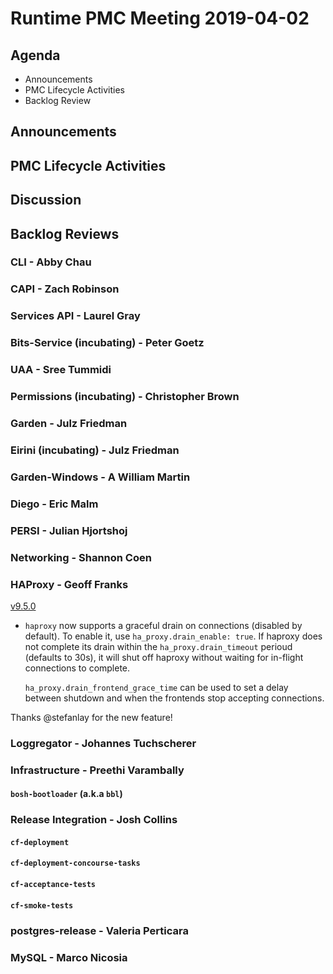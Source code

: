 # Runtime PMC Meeting 2019-04-02

## Agenda

* Announcements
* PMC Lifecycle Activities
* Backlog Review


## Announcements


## PMC Lifecycle Activities


## Discussion


## Backlog Reviews

### CLI - Abby Chau


### CAPI - Zach Robinson


### Services API - Laurel Gray


### Bits-Service (incubating) - Peter Goetz


### UAA - Sree Tummidi


### Permissions (incubating) - Christopher Brown


### Garden - Julz Friedman


### Eirini (incubating) - Julz Friedman


### Garden-Windows - A William Martin


### Diego - Eric Malm


### PERSI - Julian Hjortshoj


### Networking - Shannon Coen


### HAProxy - Geoff Franks

[v9.5.0](https://github.com/cloudfoundry-incubator/haproxy-boshrelease/releases/tag/v9.5.0)

- `haproxy` now supports a graceful drain on connections (disabled by default).
  To enable it, use `ha_proxy.drain_enable: true`. If haproxy does not complete
  its drain within the `ha_proxy.drain_timeout` perioud (defaults to 30s), it will
  shut off haproxy without waiting for in-flight connections to complete.

  `ha_proxy.drain_frontend_grace_time` can be used to set a delay between shutdown and
  when the frontends stop accepting connections.

Thanks @stefanlay for the new feature!

### Loggregator - Johannes Tuchscherer


### Infrastructure - Preethi Varambally

#### `bosh-bootloader` (a.k.a `bbl`)


### Release Integration - Josh Collins

#### `cf-deployment`


#### `cf-deployment-concourse-tasks`


#### `cf-acceptance-tests`


#### `cf-smoke-tests`


### postgres-release - Valeria Perticara


### MySQL - Marco Nicosia
